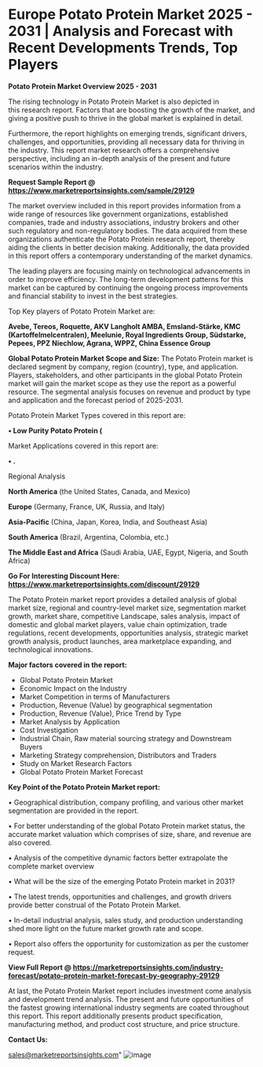 # Europe Potato Protein Market 2025 - 2031 | Analysis and Forecast with Recent Developments Trends, Top Players

<Strong> Potato Protein Market Overview 2025 - 2031</strong>

The rising technology in Potato Protein Market is also depicted in this research report. Factors that are boosting the growth of the market, and giving a positive push to thrive in the global market is explained in detail.

Furthermore, the report highlights on emerging trends, significant drivers, challenges, and opportunities, providing all necessary data for thriving in the industry. This report market research offers a comprehensive perspective, including an in-depth analysis of the present and future scenarios within the industry.

<strong>Request Sample Report @ <a href=https://www.marketreportsinsights.com/sample/29129>https://www.marketreportsinsights.com/sample/29129</a></strong>

The market overview included in this report provides information from a wide range of resources like government organizations, established companies, trade and industry associations, industry brokers and other such regulatory and non-regulatory bodies. The data acquired from these organizations authenticate the Potato Protein research report, thereby aiding the clients in better decision making. Additionally, the data provided in this report offers a contemporary understanding of the market dynamics.

The leading players are focusing mainly on technological advancements in order to improve efficiency. The long-term development patterns for this market can be captured by continuing the ongoing process improvements and financial stability to invest in the best strategies.

Top Key players of Potato Protein Market are:

<strong>Avebe, Tereos, Roquette, AKV Langholt AMBA, Emsland-Stärke, KMC (Kartoffelmelcentralen), Meelunie, Royal Ingredients Group, Südstarke, Pepees, PPZ Niechlow, Agrana, WPPZ, China Essence Group</strong>

<strong><b>Global Potato Protein Market Scope and Size:</b></strong>
The Potato Protein market is declared segment by company, region (country), type, and application. Players, stakeholders, and other participants in the global Potato Protein market will gain the market scope as they use the report as a powerful resource. The segmental analysis focuses on revenue and product by type and application and the forecast period of 2025-2031.

Potato Protein Market Types covered in this report are:

<strong>• Low Purity Potato Protein (</strong>

Market Applications covered in this report are:

<strong>• .</strong> 

Regional Analysis

<strong>North America</strong> (the United States, Canada, and Mexico)

<strong>Europe</strong> (Germany, France, UK, Russia, and Italy)

<strong>Asia-Pacific</strong> (China, Japan, Korea, India, and Southeast Asia)

<strong>South America</strong> (Brazil, Argentina, Colombia, etc.)

<strong>The Middle East and Africa</strong> (Saudi Arabia, UAE, Egypt, Nigeria, and South Africa)

<strong>Go For Interesting Discount Here: <a href=https://www.marketreportsinsights.com/discount/29129>https://www.marketreportsinsights.com/discount/29129</a></strong>

The Potato Protein market report provides a detailed analysis of global market size, regional and country-level market size, segmentation market growth, market share, competitive Landscape, sales analysis, impact of domestic and global market players, value chain optimization, trade regulations, recent developments, opportunities analysis, strategic market growth analysis, product launches, area marketplace expanding, and technological innovations.

<strong><b>Major factors covered in the report:</b></strong>
<ul>
  <li>Global Potato Protein Market </li>
  <li>Economic Impact on the Industry</li>
  <li>Market Competition in terms of Manufacturers</li>
  <li>Production, Revenue (Value) by geographical segmentation</li>
  <li>Production, Revenue (Value), Price Trend by Type</li>
  <li>Market Analysis by Application</li>
  <li>Cost Investigation</li>
  <li>Industrial Chain, Raw material sourcing strategy and Downstream Buyers</li>
  <li>Marketing Strategy comprehension, Distributors and Traders</li>
  <li>Study on Market Research Factors</li>
  <li>Global Potato Protein Market Forecast</li>
</ul>

<strong><b>Key Point of the Potato Protein Market report:</b></strong>

• Geographical distribution, company profiling, and various other market segmentation are provided in the report.

• For better understanding of the global Potato Protein market status, the accurate market valuation which comprises of size, share, and revenue are also covered.

• Analysis of the competitive dynamic factors better extrapolate the complete market overview

• What will be the size of the emerging Potato Protein market in 2031?

• The latest trends, opportunities and challenges, and growth drivers provide better construal of the Potato Protein Market.

• In-detail industrial analysis, sales study, and production understanding shed more light on the future market growth rate and scope.

• Report also offers the opportunity for customization as per the customer request.

<strong><b>View Full Report @ <a href=https://marketreportsinsights.com/industry-forecast/potato-protein-market-forecast-by-geography-29129>https://marketreportsinsights.com/industry-forecast/potato-protein-market-forecast-by-geography-29129</a></b></strong>


At last, the Potato Protein Market report includes investment come analysis and development trend analysis. The present and future opportunities of the fastest growing international industry segments are coated throughout this report. This report additionally presents product specification, manufacturing method, and product cost structure, and price structure.

<strong>Contact Us:</strong>

sales@marketreportsinsights.com"
![image](https://github.com/user-attachments/assets/2741bd47-4576-4f98-aebb-c1898d7e9e77)
